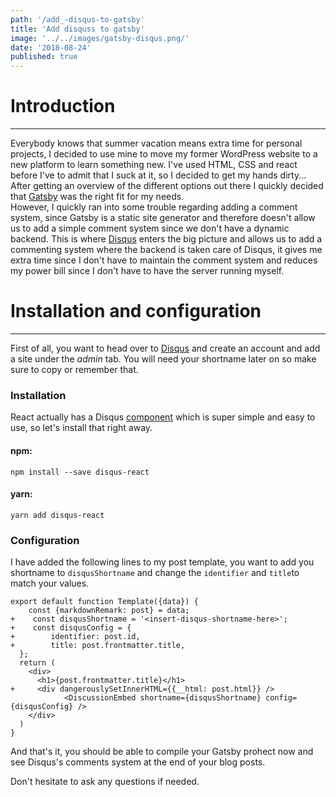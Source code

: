 ```yaml
---
path: '/add_-disqus-to-gatsby'
title: 'Add disquss to gatsby'
image: '../../images/gatsby-disqus.png/'
date: '2018-08-24'
published: true
---
```


# Introduction
-------------------------------------------------
Everybody knows that summer vacation means extra time for personal projects, I decided to use mine to move my former WordPress website to a new platform to learn something new.
I've used HTML, CSS and react before I've to admit that I suck at it, so I decided to get my hands dirty... After getting an overview of the different options out there I quickly decided that [Gatsby](https://www.gatsbyjs.org) was the right fit for my needs.  
However, I quickly ran into some trouble regarding adding a comment system, since Gatsby is a static site generator and therefore doesn't allow us to add a simple comment system since we don't have a dynamic backend. This is where [Disqus](https://disqus.com) enters the big picture and allows us to add a commenting system where the backend is taken care of Disqus, it gives me extra time since I don't have to maintain the comment system and reduces my power bill since I don't have to have the server running myself.  


# Installation and configuration
-------------------------------------------------
First of all, you want to head over to [Disqus](https://disqus.com) and create an account and add a site under the *admin* tab. You will need your shortname later on so make sure to copy or remember that.  


### Installation 

React actually has a Disqus [component](https://github.com/disqus/disqus-react) which is super simple and easy to use, so let's install that right away.

#### npm:
```
npm install --save disqus-react
```


#### yarn:
```
yarn add disqus-react
```

### Configuration

I have added the following lines to my post template, you want to add you shortname to `disqusShortname` and change the `identifier` and `title`to match your values. 
```
export default function Template({data}) {
    const {markdownRemark: post} = data;
+    const disqusShortname = '<insert-disqus-shortname-here>';
+    const disqusConfig = {
+        identifier: post.id,
+        title: post.frontmatter.title,
  };
  return (
    <div>
      <h1>{post.frontmatter.title}</h1>
+     <div dangerouslySetInnerHTML={{__html: post.html}} />
            <DiscussionEmbed shortname={disqusShortname} config={disqusConfig} />
    </div>
  )
}
```

And that's it, you should be able to compile your Gatsby prohect now and see Disqus's comments system at the end of your blog posts. 
  
Don't hesitate to ask any questions if needed.
